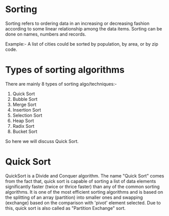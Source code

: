# Sorting
Sorting refers to ordering data in an increasing or decreasing fashion according to some linear relationship among the data items. Sorting can be done on names, numbers and records. 

Example:- A list of cities could be sorted by population, by area, or by zip code.

# Types of sorting algorithms
There are mainly 8 types of sorting algo/techniques:-
1) Quick Sort
2) Bubble Sort
3) Merge Sort
4) Insertion Sort
5) Selection Sort
6) Heap Sort
7) Radix Sort
8) Bucket Sort

So here we will discuss Quick Sort.

# Quick Sort
QuickSort is a Divide and Conquer algorithm. The name "Quick Sort" comes from the fact that, quick sort is capable of sorting a list of data elements significantly faster (twice or thrice faster) than any of the common sorting algorithms. It is one of the most efficient sorting algorithms and is based on the splitting of an array (partition) into smaller ones and swapping (exchange) based on the comparison with 'pivot' element selected. Due to this, quick sort is also called as "Partition Exchange" sort.
